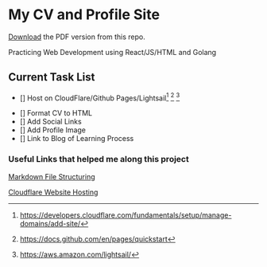 # My CV and Profile Site

[Download](https://github.com/rcwarner93/ProfileSite/blob/main/cv.pdf) the PDF version from this repo.

Practicing Web Development using React/JS/HTML and Golang

## Current Task List
- [] Host on CloudFlare/Github Pages/Lightsail[^1] [^2] [^3]
[^1]: https://developers.cloudflare.com/fundamentals/setup/manage-domains/add-site/
[^2]: https://docs.github.com/en/pages/quickstart
[^3]: https://aws.amazon.com/lightsail/
- [] Format CV to HTML
- [] Add Social Links
- [] Add Profile Image
- [] Link to Blog of Learning Process

### Useful Links that helped me along this project
[Markdown File Structuring](https://docs.github.com/en/get-started/writing-on-github/getting-started-with-writing-and-formatting-on-github/basic-writing-and-formatting-syntax)


[Cloudflare Website  Hosting](https://www.youtube.com/watch?v=MTc2CTYoszY)
